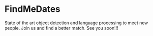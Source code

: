 # FindMeDates
State of the art object detection and language processing to meet new people.
Join us and find a better match. See you soon!!!
